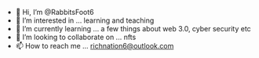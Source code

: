 - 👋 Hi, I’m @RabbitsFoot6
- 👀 I’m interested in ... learning and teaching 
- 🌱 I’m currently learning ... a few things about web 3.0, cyber security etc
- 💞️ I’m looking to collaborate on ... nfts 
- 📫 How to reach me ... richnation6@outlook.com

<!---
RabbitsFoot6/RabbitsFoot6 is a ✨ special ✨ repository because its `README.md` (this file) appears on your GitHub profile.
You can click the Preview link to take a look at your changes.
--->
